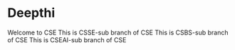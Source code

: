 # Deepthi
Welcome to CSE
This is CSSE-sub branch of CSE
This is CSBS-sub branch of CSE
This is CSEAI-sub branch of CSE
